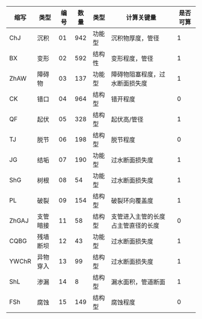 |缩写|类型|编号|数量|类型| 计算关键量 | 是否可算 |
| ---- | ---- | ---- | ---- | ---- |  ---- |  ---- |
|ChJ| 沉积|01| 942| 功能型 | 沉积物厚度，管径 | 1 |
|BX| 变形| 02| 592| 结构性 | 变形程度，管径 | 1 |
|ZhAW| 障碍物| 03| 137| 功能型 | 障碍物阻塞程度，过水断面损失度 | 1 |
|CK| 错口 | 04| 964| 结构型 | 错开程度 | 0 |
|QF| 起伏| 05| 328| 结构型 | 起伏高/管径 | 1 |
|TJ| 脱节 | 06| 198| 结构型 | 脱节程度 | 0 |
|JG| 结垢| 07| 190|功能型|过水断面损失度|1|
|ShG| 树根| 08| 54|功能型|过水断面损失度|1|
|PL| 破裂| 09| 154|结构型|破裂环向覆盖度|1|
|ZhGAJ| 支管暗接 | 11| 58|结构型|支管进入主管的长度占主管直径的长度|0|
|CQBG| 残墙断坝| 12| 43|功能型|过水断面损失度|1|
|YWChR| 异物穿入| 13| 99|结构型|过水断面损失度|1|
|ShL| 渗漏| 14| 8|结构型|漏水面积，管道断面|1|
|FSh| 腐蚀 | 15| 149|结构型|腐蚀程度|0|